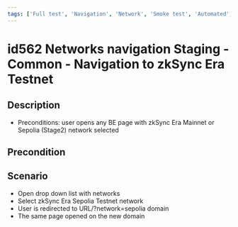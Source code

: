 ```yaml
---
tags: ['Full test', 'Navigation', 'Network', 'Smoke test', 'Automated', 'Active']
---
```


# id562 Networks navigation Staging - Common - Navigation to zkSync Era Testnet

## Description
  - Preconditions: user opens any BE page with zkSync Era Mainnet or Sepolia (Stage2) network selected

## Precondition


## Scenario
- Open drop down list with networks
- Select zkSync Era Sepolia Testnet network
- User is redirected to URL/?network=sepolia domain
- The same page opened on the new domain
